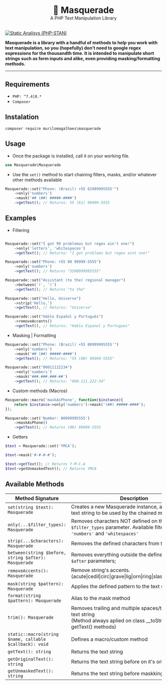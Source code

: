 <div align="center">
<h1 style="margin-bottom: 0px">🦝 Masquerade</h1> 
<span>A PHP Text Manipulation Library</span>
</div>

<br>

[![Static Analisys (PHP-STAN)](https://github.com/murilomagalhaes/masquerade/actions/workflows/static_analysis.yml/badge.svg)](https://github.com/murilomagalhaes/masquerade/actions/workflows/static_analysis.yml)

**Masquerade is a library with a handful of methods to help you work with text manipulation, so you (hopefully) don't need to google regex expressions for the thousandth time. It is intended to manipulate short strings such as form inputs and alike, even providing masking/formatting methods.**

<hr>

## Requirements
- `PHP: ^7.4|8.*`
- `Composer`

  
## Instalation
 `composer require murilomagalhaes\masquerade`

## Usage
- Once the package is installed, call it on your working file. 
``` php
use Masquerade\Masquerade
```
- Use the `set()` method to start chaining filters, masks, and/or whatever other methods available
``` php
Masquerade::set("Phone: (Brazil) +55 61999995555'")
    ->only('numbers')
    ->mask('## (##) #####-####')
    ->getText(); // Returns: 55 (61) 99999-5555
```

## Examples

- Filtering
``` php

Masquerade::set("I got 99 problemas but regex ain't one!")
    ->only('letters', 'whitespaces')
    ->getText(); // Returns: "I got problems but regex aint one!"

Masquerade::set("Phone: +55 00 99999-5555")
    ->only('numbers')
    ->getText(); // Returns "5500999995555"

Masquerade::set("Assistant (to the) regional manager")
    ->between('(', ')')
    ->getText(); // Returns "to the"

Masquerade::set("Hello, Universe")
    ->strip('Hello,')
    ->getText(), // Returns: "Universe"

Masquerade::set("Hablo Español y Português")
    ->removeAccents()
    ->getText(), // Returns: "Hablo Espanol y Portugues"
```

- Masking | Formatting 
``` php
Masquerade::set("Phone: (Brazil) +55 00999995555'")
    ->only('numbers')
    ->mask('## (##) #####-####')
    ->getText(); // Returns: "55 (00) 99999-5555"

Masquerade::set("00011122234") 
    ->only('numbers')
    ->mask('###.###.###-##')
    ->getText(); // Returns: "000.111.222-34"
```

- Custom methods (Macros)
``` php
Masquerade::macro('maskAsPhone', function($instance){
    return $instance->only('numbers')->mask('(##) #####-####');
});

Masquerade::set('Number: 00999995555')
    ->maskAsPhone()
    ->getText(); // Returns (00) 99999-5555
```

- Getters

```php
$text = Masquerade::set('YMCA');

$text->mask('#-#-#-#');

$text->getText(); // Returns Y-M-C-A
$text->getUnmaskedText(); // Returns YMCA
```



## Available Methods

| Method Signature | Description | 
|---|---|
| `set(string $text): Masquerade` | Creates a new Masquerade instance, and defines the text string to be used by the chained methods. |
| `only(...$filter_types): Masquerade` | Removes characters NOT defined on the `$filter_types` parameter. Available filters: `'letters'`, `'numbers'` and `'whitespaces'` |
| `strip(...$characters): Masquerade` | Removes the defined characters from the text string |
| `between(string $before, string $after): Masquerade`  | Removes everything outside the defined `$before` and `$after` parameters;  |
| `removeAccents(): Masquerade`| Remove string's accents. <br>(acute\|cedil\|circ\|grave\|lig\|orn\|ring\|slash\|th\|tilde\|uml\|)
| `mask(string $pattern): Masquerade`| Applies the defined pattern to the text string |
| `format(string $pattern): Masquerade` | Alias to the mask method |
| `trim(): Masquerade` | Removes trailing and multiple spaces/tabs from the text string <br>(Method always aplied on class __toString() and getText() methods)|
| `static::macro(string $name, callable $callback): void`| Defines a macro/custom method |
| `getText(): string` | Returns the text string |
| `getOriginalText(): string` | Returns the text string before on it's original state |
| `getUnmaskedText(): string` | Returns the text string before maskking |

